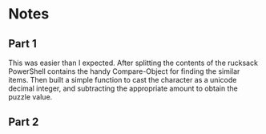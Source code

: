 # Notes

## Part 1

This was easier than I expected. After splitting the contents of the rucksack PowerShell contains the handy Compare-Object for finding the similar items. Then built a simple function to cast the character as a unicode decimal integer, and subtracting the appropriate amount to obtain the puzzle value.

## Part 2
